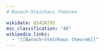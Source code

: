 ```yaml
---
# Banach–Steinhaus theorem

wikidata: Q1426292
msc_classification: "46"
wikipedia_links:
  - "[[Banach–Steinhaus theorem]]"
---
```

